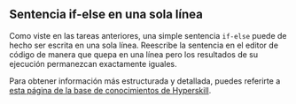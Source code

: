## Sentencia if-else en una sola línea

Como viste en las tareas anteriores, una simple sentencia `if-else` puede de hecho ser escrita en una sola línea. Reescribe la sentencia en el editor de código de manera que
quepa en una línea pero los resultados de su ejecución permanezcan exactamente iguales.

Para obtener información más estructurada y detallada, puedes referirte a [esta página de la base de conocimientos de Hyperskill](https://hyperskill.org/learn/step/5932#simple-if-else?utm_source=jba&utm_medium=jba_courses_links).